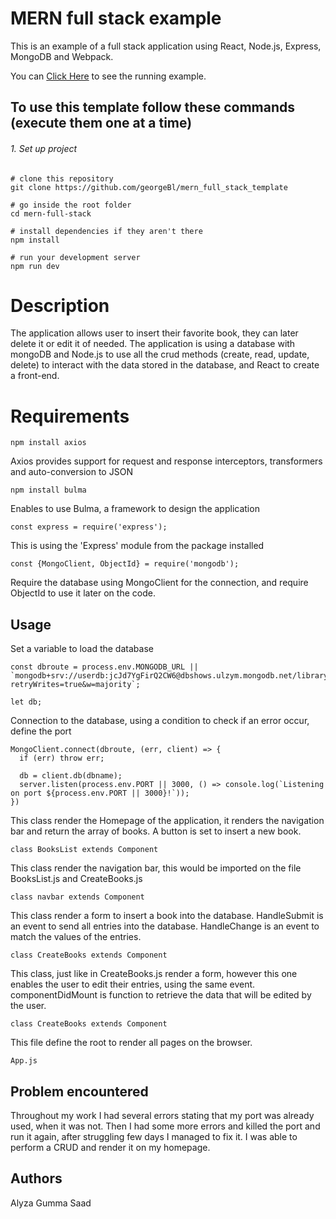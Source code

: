 # MERN full stack example
This is an example of a full stack application using React, Node.js, Express, MongoDB and Webpack.

You can [Click Here](https://ancient-sierra-80316.herokuapp.com/#/)
 to see the running example. 
 
##  To use this template follow these commands (execute them one at a time)
###### 1. Set up project
```linux
# clone this repository 
git clone https://github.com/georgeBl/mern_full_stack_template

# go inside the root folder
cd mern-full-stack

# install dependencies if they aren't there
npm install

# run your development server
npm run dev
```

# Description

The application allows user to insert their favorite book, they can later delete it or edit it of needed.
The application is using a database with mongoDB and Node.js to use all the crud methods (create, read, update, delete) to interact with the data stored in the database, and React to create a front-end.


# Requirements

```
npm install axios
```
Axios provides support for request and response interceptors, transformers and auto-conversion to JSON
```
npm install bulma
```
Enables to use Bulma, a framework to design the application
```
const express = require('express');
```
This is using the 'Express' module from the package installed
```
const {MongoClient, ObjectId} = require('mongodb');
```
Require the database using MongoClient for the connection, and require ObjectId to use it later on the code.

## Usage

Set a variable to load the database
```
const dbroute = process.env.MONGODB_URL || `mongodb+srv://userdb:jcJd7YgFirQ2CW6@dbshows.ulzym.mongodb.net/library?retryWrites=true&w=majority`;

let db;
```
Connection to the database, using a condition to check if an error occur, define the port
```
MongoClient.connect(dbroute, (err, client) => {
  if (err) throw err;

  db = client.db(dbname);
  server.listen(process.env.PORT || 3000, () => console.log(`Listening on port ${process.env.PORT || 3000}!`));
})
```
This class render the Homepage of the application, it renders the navigation bar and return the array of books.
A button is set to insert a new book.
```
class BooksList extends Component
```
This class render the navigation bar, this would be imported on the file BooksList.js and CreateBooks.js
```
class navbar extends Component
```
This class render a form to insert a book into the database. HandleSubmit is an event to send all entries into the database. HandleChange is an event to match the values of the entries.
```
class CreateBooks extends Component
```
This class, just like in CreateBooks.js render a form, however this one enables the user to edit their entries, using the same event.
componentDidMount is function to retrieve the data that will be edited by the user.
```
class CreateBooks extends Component
```
This file define the root to render all pages on the browser.
```
App.js
```

## Problem encountered

Throughout my work I had several errors stating that my port was already used, when it was not. Then I had some more errors and killed the port and run it again, after struggling few days I managed to fix it.
I was able to perform a CRUD and render it on my homepage.

## Authors
Alyza Gumma Saad 
